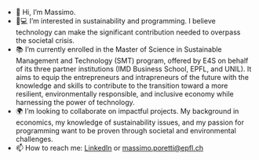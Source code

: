 - 👋 Hi, I’m Massimo.
- 🌱💻 I’m interested in sustainability and programming. I believe technology can make the significant contribution needed to overpass the societal crisis.
- 📚 I’m currently enrolled in the Master of Science in Sustainable Management and Technology (SMT) program, offered by E4S on behalf of its three partner institutions (IMD Business School, EPFL, and UNIL). It aims to equip the entrepreneurs and intrapreneurs of the future with the knowledge and skills to contribute to the transition toward a more resilient, environmentally responsible, and inclusive economy while harnessing the power of technology.
- 🌍 I’m looking to collaborate on impactful projects. My background in economics, my knowledge of sustainability issues, and my passion for programming want to be proven through societal and environmental challenges.
- 📫 How to reach me: <a href="https://www.linkedin.com/in/poretti-massimo">LinkedIn</a> or massimo.poretti@epfl.ch

<!---
Mastro1/Mastro1 is a ✨ special ✨ repository because its `README.md` (this file) appears on your GitHub profile.
You can click the Preview link to take a look at your changes.
--->
